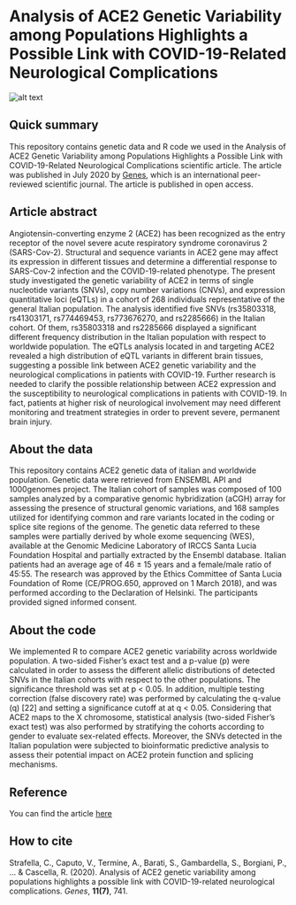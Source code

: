 # Analysis of ACE2 Genetic Variability among Populations Highlights a Possible Link with COVID-19-Related Neurological Complications

![alt text](https://www.mdpi.com/genes/genes-11-00741/article_deploy/html/images/genes-11-00741-g002.png)

## Quick summary
This repository contains genetic data and R code we used in the Analysis of ACE2 Genetic Variability among Populations Highlights a Possible Link with COVID-19-Related Neurological Complications scientific article. The article was published in July 2020 by [Genes](https://www.mdpi.com/journal/genes), which is an international peer-reviewed scientific journal. The article is published in open access. 

## Article abstract
Angiotensin-converting enzyme 2 (ACE2) has been recognized as the entry receptor of the novel severe acute respiratory syndrome coronavirus 2 (SARS-Cov-2). Structural and sequence variants in ACE2 gene may affect its expression in different tissues and determine a differential response to SARS-Cov-2 infection and the COVID-19-related phenotype. The present study investigated the genetic variability of ACE2 in terms of single nucleotide variants (SNVs), copy number variations (CNVs), and expression quantitative loci (eQTLs) in a cohort of 268 individuals representative of the general Italian population. The analysis identified five SNVs (rs35803318, rs41303171, rs774469453, rs773676270, and rs2285666) in the Italian cohort. Of them, rs35803318 and rs2285666 displayed a significant different frequency distribution in the Italian population with respect to worldwide population. The eQTLs analysis located in and targeting ACE2 revealed a high distribution of eQTL variants in different brain tissues, suggesting a possible link between ACE2 genetic variability and the neurological complications in patients with COVID-19. Further research is needed to clarify the possible relationship between ACE2 expression and the susceptibility to neurological complications in patients with COVID-19. In fact, patients at higher risk of neurological involvement may need different monitoring and treatment strategies in order to prevent severe, permanent brain injury.

## About the data
This repository contains ACE2 genetic data of italian and worldwide population. Genetic data were retrieved from ENSEMBL API and 1000genomes project. The Italian cohort of samples was composed of 100 samples analyzed by a comparative genomic hybridization (aCGH) array for assessing the presence of structural genomic variations, and 168 samples utilized for identifying common and rare variants located in the coding or splice site regions of the genome. The genetic data referred to these samples were partially derived by whole exome sequencing (WES), available at the Genomic Medicine Laboratory of IRCCS Santa Lucia Foundation Hospital and partially extracted by the Ensembl database. Italian patients had an average age of 46 ± 15 years and a female/male ratio of 45:55. The research was approved by the Ethics Committee of Santa Lucia Foundation of Rome (CE/PROG.650, approved on 1 March 2018), and was performed according to the Declaration of Helsinki. The participants provided signed informed consent.

## About the code
We implemented R to compare ACE2 genetic variability across worldwide population. A two-sided Fisher’s exact test and a p-value (p) were calculated in order to assess the different allelic distributions of detected SNVs in the Italian cohorts with respect to the other populations. The significance threshold was set at p < 0.05. In addition, multiple testing correction (false discovery rate) was performed by calculating the q-value (q) [22] and setting a significance cutoff at at q < 0.05. Considering that ACE2 maps to the X chromosome, statistical analysis (two-sided Fisher’s exact test) was also performed by stratifying the cohorts according to gender to evaluate sex-related effects. Moreover, the SNVs detected in the Italian population were subjected to bioinformatic predictive analysis to assess their potential impact on ACE2 protein function and splicing mechanisms.

## Reference
You can find the article [here](https://www.mdpi.com/2073-4425/11/7/741/htm)

## How to cite
Strafella, C., Caputo, V., Termine, A., Barati, S., Gambardella, S., Borgiani, P., ... & Cascella, R. (2020). Analysis of ACE2 genetic variability among populations highlights a possible link with COVID-19-related neurological complications. *Genes*, **11(7)**, 741.
